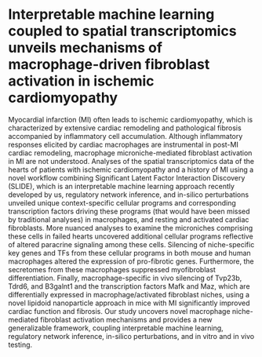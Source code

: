 # Interpretable machine learning coupled to spatial transcriptomics unveils mechanisms of macrophage-driven fibroblast activation in ischemic cardiomyopathy


Myocardial infarction (MI) often leads to ischemic cardiomyopathy, which is characterized by extensive cardiac remodeling and pathological fibrosis accompanied by inflammatory cell accumulation. Although inflammatory responses elicited by cardiac macrophages are instrumental in post-MI cardiac remodeling, macrophage microniche-mediated fibroblast activation in MI are not understood. Analyses of the spatial transcriptomics data of the hearts of patients with ischemic cardiomyopathy and a history of MI using a novel workflow combining Significant Latent Factor Interaction Discovery (SLIDE), which is an interpretable machine learning approach recently developed by us, regulatory network inference, and in-silico perturbations unveiled unique context-specific cellular programs and corresponding transcription factors driving these programs (that would have been missed by traditional analyses) in macrophages, and resting and activated cardiac fibroblasts. More nuanced analyses to examine the microniches comprising these cells in failed hearts uncovered additional cellular programs reflective of altered paracrine signaling among these cells. Silencing of niche-specific key genes and TFs from these cellular programs in both mouse and human macrophages altered the expression of pro-fibrotic genes. Furthermore, the secretomes from these macrophages suppressed myofibroblast differentiation. Finally, macrophage-specific in vivo silencing of Tvp23b, Tdrd6, and B3galnt1 and the transcription factors Mafk and Maz, which are differentially expressed in macrophage/activated fibroblast niches, using a novel lipidoid nanoparticle approach in mice with MI significantly improved cardiac function and fibrosis. Our study uncovers novel macrophage niche-mediated fibroblast activation mechanisms and provides a new generalizable framework, coupling interpretable machine learning, regulatory network inference, in-silico perturbations, and in vitro and in vivo testing.
